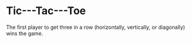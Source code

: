 # Tic---Tac---Toe
The first player to get three in a row (horizontally, vertically, or diagonally) wins the game.
